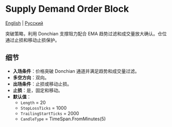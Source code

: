# Supply Demand Order Block
[English](README.md) | [Русский](README_ru.md)

突破策略，利用 Donchian 支撑阻力配合 EMA 趋势过滤和成交量放大确认。仓位通过止损和移动止损保护。

## 细节

- **入场条件**：价格突破 Donchian 通道并满足趋势和成交量过滤。
- **多空方向**：双向。
- **出场条件**：止损或移动止损。
- **止损**：是，固定和移动。
- **默认值**：
  - `Length` = 20
  - `StopLossTicks` = 1000
  - `TrailingStartTicks` = 2000
  - `CandleType` = TimeSpan.FromMinutes(5)
